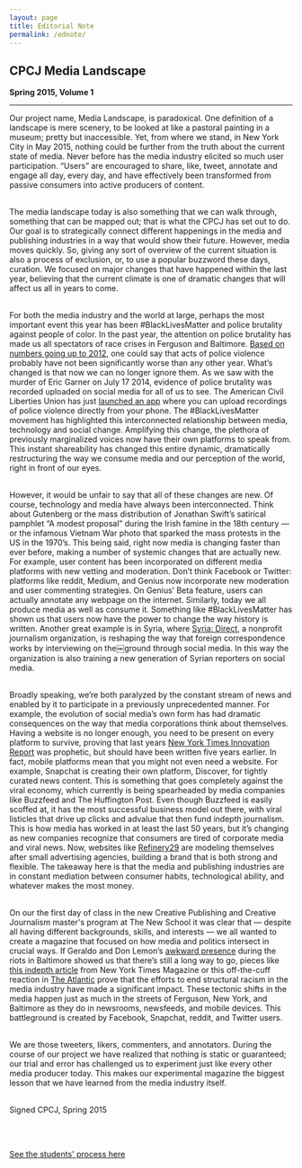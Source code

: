 ```yaml
---
layout: page
title: Editorial Note
permalink: /ednote/
---
```


<h2>CPCJ Media Landscape</h2>

**Spring 2015, Volume 1**
<br />

---

Our project name, Media Landscape, is paradoxical. One definition of a landscape is mere scenery, to be looked at like a pastoral painting in a museum; pretty but inaccessible. Yet, from where we stand, in New York City in May 2015, nothing could be further from the truth about the current state of media. Never before has the media industry elicited so much user participation. “Users” are encouraged to share, like, tweet, annotate and engage all day, every day, and have effectively been transformed from passive consumers into active producers of content. <br /> <br /> 

The media landscape today is also something that we can walk through, something that can be mapped out; that is what the CPCJ has set out to do. Our goal is to strategically connect different happenings in the media and publishing industries in a way that would show their future. However, media moves quickly. So, giving any sort of overview of the current situation is also a process of exclusion, or, to use a popular buzzword these days, curation. We focused on major changes that have happened within the last year, believing that the current climate is one of dramatic changes that will affect us all in years to come.<br /><br />


For both the media industry and the world at large, perhaps the most important event this year has been #BlackLivesMatter and police brutality against people of color. In the past year, the attention on police brutality has made us all spectators of race crises in Ferguson and Baltimore. [Based on numbers going up to 2012](http://www.usatoday.com/story/news/nation/2014/08/14/police-killings-data/14060357/), one could say that acts of police violence probably have not been significantly worse than any other year. What’s changed is that now we can no longer ignore them. As we saw with the murder of Eric Garner on July 17 2014, evidence of police brutality was recorded uploaded on social media for all of us to see. The American Civil Liberties Union has just [launched an app](https://www.aclu.org/feature/aclu-apps-record-police-conduct) where you can upload recordings of police violence directly from your phone. The #BlackLivesMatter movement has highlighted this interconnected relationship between media, technology and social change. Amplifying this change, the plethora of previously marginalized voices now have their own platforms to speak from. This instant shareability has changed this entire dynamic, dramatically restructuring the way we consume media and our perception of the world, right in front of our eyes. <br /><br />


However, it would be unfair to say that all of these changes are new. Of course, technology and media have always been interconnected. Think about Gutenberg or the mass distribution of Jonathan Swift’s satirical pamphlet “A modest proposal” during the Irish famine in the 18th century — or the infamous Vietnam War photo that sparked the mass protests in the US in the 1970’s. This being said, right now media is changing faster than ever before, making a number of systemic changes that are actually new. For example, user content has been incorporated on different media platforms with new vetting and moderation. Don’t think Facebook or Twitter: platforms like reddit, Medium, and Genius now incorporate new moderation and user commenting strategies. On Genius’ Beta feature, users can actually annotate any webpage on the internet. Similarly, today we all produce media as well as consume it. Something like #BlackLivesMatter has shown us that users now have the power to change the way history is written. Another great example is in Syria, where [Syria: Direct](http://syriadirect.org/), a non­profit journalism organization, is reshaping the way that foreign correspondence works by interviewing on­ the­￼ground through social media. In this way the organization is also training a new generation of Syrian reporters on social media. <br /><br />

Broadly speaking, we’re both paralyzed by the constant stream of news and enabled by it to participate in a previously unprecedented manner. For example, the evolution of social media’s own form has had dramatic consequences on the way that media corporations think about themselves. Having a website is no longer enough, you need to be present on every platform to survive, proving that last years [New York Times Innovation Report](http://www.scribd.com/doc/224608514/The-Full-New-York-Times-Innovation-Report#scribd) was prophetic, but should have been written five years earlier. In fact, mobile platforms mean that you might not even need a website. For example, Snapchat is creating their own platform, Discover, for tightly curated news content. This is something that goes completely against the viral economy, which currently is being spearheaded by media companies like Buzzfeed and The Huffington Post. Even though Buzzfeed is easily scoffed at, it has the most successful business model out there, with viral listicles that drive up clicks and ad­value that then fund in­depth journalism. This is how media has worked in at least the last 50 years, but it’s changing as new companies recognize that consumers are tired of corporate media and viral news. Now, websites like [Refinery29](http://www.refinery29.com/) are modeling themselves after small advertising agencies, building a brand that is both strong and flexible. The take­away here is that the media and publishing industries are in constant mediation between consumer habits, technological ability, and whatever makes the most money. <br /><br />


On our the first day of class in the new Creative Publishing and Creative Journalism master's program at The New School it was clear that — despite all having different backgrounds, skills, and interests — we all wanted to create a magazine that focused on how media and politics intersect in crucial ways. If Geraldo and Don Lemon’s [awkward presence](https://www.youtube.com/watch?v=jjUaAUhyPwk) during the riots in Baltimore showed us that there’s still a long way to go, pieces like [this in­depth article](http://www.nytimes.com/2015/05/10/magazine/our-demand-is-simple-stop-killing-us.html?_r=0) from New York Times Magazine or this off­-the-­cuff reaction in [The Atlantic](http://www.theatlantic.com/politics/archive/2015/04/nonviolence-as-compliance/391640/) prove that the efforts to end structural racism in the media industry have made a significant impact. These tectonic shifts in the media happen just as much in the streets of Ferguson, New York, and Baltimore as they do in newsrooms, newsfeeds, and mobile devices. This battleground is created by Facebook, Snapchat, reddit, and Twitter users. <br /><br />


We are those tweeters, likers, commenters, and annotators. During the course of our project we have realized that nothing is static or guaranteed; our trial and error has challenged us to experiment just like every other media producer today. This makes our experimental magazine the biggest lesson that we have learned from the media industry itself. <br /><br />


Signed CPCJ, Spring 2015

<br /><br />

<a href="http://cpcj.tumblr.com/" class="box">See the students' process here</a>
<br /><br />

